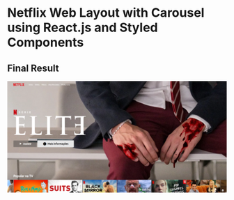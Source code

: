 # Netflix Web Layout with Carousel using React.js and Styled Components


## Final Result
![alt text](https://github.com/gabryelferreira/netflix-react/blob/master/final-result.png)
